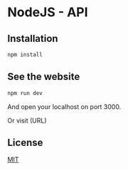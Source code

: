 # NodeJS - API

## Installation
```bash
npm install
```

## See the website
```bash
npm run dev
```

And open your localhost on port 3000.

Or visit (URL)

## License
[MIT](https://choosealicense.com/licenses/mit/)
